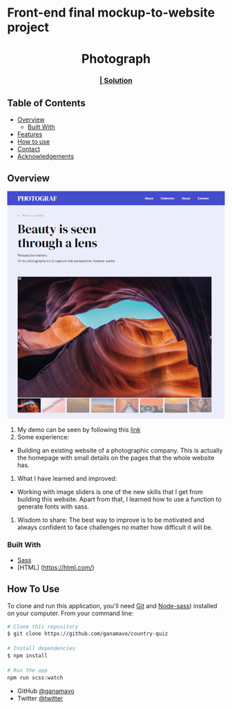 # Front-end final mockup-to-website project
 
<h1 align="center">Photograph</h1>

<div align="center">
  <h3>
    <a href="https://photograph-rinon.netlify.app/"
      Demo
    </a>
    <span> | </span>
    <a href="https://github.com/ganamavo/front-end-finals">
      Solution
    </a>
  </h3>
</div>

<!-- TABLE OF CONTENTS -->

## Table of Contents

-   [Overview](#overview)
    -   [Built With](#built-with)
-   [Features](#features)
-   [How to use](#how-to-use)
-   [Contact](#contact)
-   [Acknowledgements](#acknowledgements)

<!-- OVERVIEW -->

## Overview

![screenshot](./webroot/images/photograf-screenshot.png)
 
1.  My demo can be seen by following this [link](https://photograph-rinon.netlify.app/)
1.  Some experience:
  - Building an existing website of a photographic company. This is actually the homepage with small details on the pages that the whole website has. 

1.   What I have learned and improved:
  - Working with image sliders is one of the new skills that I get from building this website. Apart from that, I learned how to use a function to generate fonts with sass.
  
1. Wisdom to share:
The best way to improve is to be motivated and always confident to face challenges no matter how difficult it will be.

### Built With
 
- [Sass](http://www.mailplanet.com/@sass.com)
- [HTML] (https://html.com/)

## How To Use 

To clone and run this application, you'll need [Git](https://git-scm.com) and [Node-sass](https://docs.npmjs.com/cli/v6/commands/npm-install)) installed on your computer. From your command line:

```bash
# Clone this repository
$ git clone https://github.com/ganamavo/country-quiz

# Install dependencies
$ npm install

# Run the app
npm run scss:watch

```
-   GitHub [@ganamavo](https://github.com/ganamavo)
-   Twitter [@twitter](https://twitter.com/RTendrinomena)

